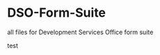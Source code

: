 DSO-Form-Suite
==============

<p>all files for Development Services Office form suite</p>
<p>test</p>

